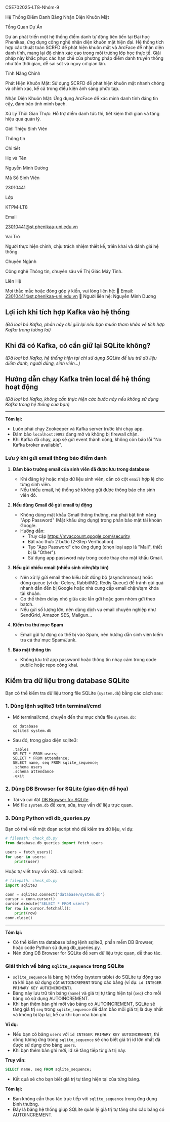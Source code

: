 CSE702025-LT8-Nhóm-9

Hệ Thống Điểm Danh Bằng Nhận Diện Khuôn Mặt

Tổng Quan Dự Án

Dự án phát triển một hệ thống điểm danh tự động tiên tiến tại Đại học Phenikaa, ứng dụng công nghệ nhận diện khuôn mặt hiện đại. Hệ thống tích hợp các thuật toán SCRFD để phát hiện khuôn mặt và ArcFace để nhận diện danh tính, mang lại độ chính xác cao trong môi trường lớp học thực tế. Giải pháp này khắc phục các hạn chế của phương pháp điểm danh truyền thống như tốn thời gian, dễ sai sót và nguy cơ gian lận.



Tính Năng Chính





Phát Hiện Khuôn Mặt: Sử dụng SCRFD để phát hiện khuôn mặt nhanh chóng và chính xác, kể cả trong điều kiện ánh sáng phức tạp.



Nhận Diện Khuôn Mặt: Ứng dụng ArcFace để xác minh danh tính đáng tin cậy, đảm bảo tính minh bạch.



Xử Lý Thời Gian Thực: Hỗ trợ điểm danh tức thì, tiết kiệm thời gian và tăng hiệu quả quản lý.



Giới Thiệu Sinh Viên







Thông tin



Chi tiết





Họ và Tên



Nguyễn Minh Dương





Mã Số Sinh Viên



23010441





Lớp



KTPM-LT8





Email



23010441@st.phenikaa-uni.edu.vn





Vai Trò



Người thực hiện chính, chịu trách nhiệm thiết kế, triển khai và đánh giá hệ thống.





Chuyên Ngành



Công nghệ Thông tin, chuyên sâu về Thị Giác Máy Tính.



Liên Hệ

Mọi thắc mắc hoặc đóng góp ý kiến, vui lòng liên hệ:
📧 Email: 23010441@st.phenikaa-uni.edu.vn
👤 Người liên hệ: Nguyễn Minh Dương

## Lợi ích khi tích hợp Kafka vào hệ thống

*(Đã loại bỏ Kafka, phần này chỉ giữ lại nếu bạn muốn tham khảo về tích hợp Kafka trong tương lai)*

## Khi đã có Kafka, có cần giữ lại SQLite không?

*(Đã loại bỏ Kafka, hệ thống hiện tại chỉ sử dụng SQLite để lưu trữ dữ liệu điểm danh, người dùng, sinh viên...)*

## Hướng dẫn chạy Kafka trên local để hệ thống hoạt động

*(Đã loại bỏ Kafka, không cần thực hiện các bước này nếu không sử dụng Kafka trong hệ thống của bạn)*

---

**Tóm lại:**  
- Luôn phải chạy Zookeeper và Kafka server trước khi chạy app.
- Đảm bảo `localhost:9092` đang mở và không bị firewall chặn.
- Khi Kafka đã chạy, app sẽ gửi event thành công, không còn báo lỗi "No Kafka broker available".

### Lưu ý khi gửi email thông báo điểm danh

1. **Đảm bảo trường email của sinh viên đã được lưu trong database**
   - Khi đăng ký hoặc nhập dữ liệu sinh viên, cần có cột `email` hợp lệ cho từng sinh viên.
   - Nếu thiếu email, hệ thống sẽ không gửi được thông báo cho sinh viên đó.

2. **Nếu dùng Gmail để gửi email tự động**
   - Không dùng mật khẩu Gmail thông thường, mà phải bật tính năng "App Password" (Mật khẩu ứng dụng) trong phần bảo mật tài khoản Google.
   - Hướng dẫn:  
     - Truy cập https://myaccount.google.com/security  
     - Bật xác thực 2 bước (2-Step Verification).
     - Tạo "App Password" cho ứng dụng (chọn loại app là "Mail", thiết bị là "Other").
     - Sử dụng app password này trong code thay cho mật khẩu Gmail.

3. **Nếu gửi nhiều email (nhiều sinh viên/lớp lớn)**
   - Nên xử lý gửi email theo kiểu bất đồng bộ (asynchronous) hoặc dùng queue (ví dụ: Celery, RabbitMQ, Redis Queue) để tránh gửi quá nhanh dẫn đến bị Google hoặc nhà cung cấp email chặn/tạm khóa tài khoản.
   - Có thể thêm delay nhỏ giữa các lần gửi hoặc gom nhóm gửi theo batch.
   - Nếu gửi số lượng lớn, nên dùng dịch vụ email chuyên nghiệp như SendGrid, Amazon SES, Mailgun...

4. **Kiểm tra thư mục Spam**
   - Email gửi tự động có thể bị vào Spam, nên hướng dẫn sinh viên kiểm tra cả thư mục Spam/Junk.

5. **Bảo mật thông tin**
   - Không lưu trữ app password hoặc thông tin nhạy cảm trong code public hoặc repo công khai.

## Kiểm tra dữ liệu trong database SQLite

Bạn có thể kiểm tra dữ liệu trong file SQLite (`system.db`) bằng các cách sau:

### 1. Dùng lệnh sqlite3 trên terminal/cmd

- Mở terminal/cmd, chuyển đến thư mục chứa file `system.db`:
  ```
  cd database
  sqlite3 system.db
  ```
- Sau đó, trong giao diện sqlite3:
  ```
  .tables
  SELECT * FROM users;
  SELECT * FROM attendance;
  SELECT name, seq FROM sqlite_sequence;
  .schema users
  .schema attendance
  .exit
  ```

### 2. Dùng DB Browser for SQLite (giao diện đồ họa)

- Tải và cài đặt [DB Browser for SQLite](https://sqlitebrowser.org/).
- Mở file `system.db` để xem, sửa, truy vấn dữ liệu trực quan.

### 3. Dùng Python với db_queries.py

Bạn có thể viết một đoạn script nhỏ để kiểm tra dữ liệu, ví dụ:

````python
# filepath: check_db.py
from database.db_queries import fetch_users

users = fetch_users()
for user in users:
    print(user)
````

Hoặc tự viết truy vấn SQL với sqlite3:

````python
# filepath: check_db.py
import sqlite3

conn = sqlite3.connect('database/system.db')
cursor = conn.cursor()
cursor.execute("SELECT * FROM users")
for row in cursor.fetchall():
    print(row)
conn.close()
````

---

**Tóm lại:**  
- Có thể kiểm tra database bằng lệnh sqlite3, phần mềm DB Browser, hoặc code Python sử dụng db_queries.py.
- Nên dùng DB Browser for SQLite để xem dữ liệu trực quan, dễ thao tác.

### Giải thích về bảng `sqlite_sequence` trong SQLite

- `sqlite_sequence` là bảng hệ thống (system table) do SQLite tự động tạo ra khi bạn sử dụng cột `AUTOINCREMENT` trong các bảng (ví dụ: `id INTEGER PRIMARY KEY AUTOINCREMENT`).
- Bảng này lưu trữ tên bảng (`name`) và giá trị tự tăng hiện tại (`seq`) cho mỗi bảng có sử dụng AUTOINCREMENT.
- Khi bạn thêm bản ghi mới vào bảng có AUTOINCREMENT, SQLite sẽ tăng giá trị `seq` trong `sqlite_sequence` để đảm bảo mỗi giá trị là duy nhất và không bị lặp lại, kể cả khi bạn xóa bản ghi.

**Ví dụ:**  
- Nếu bạn có bảng `users` với `id INTEGER PRIMARY KEY AUTOINCREMENT`, thì dòng tương ứng trong `sqlite_sequence` sẽ cho biết giá trị id lớn nhất đã được sử dụng cho bảng `users`.
- Khi bạn thêm bản ghi mới, id sẽ tăng tiếp từ giá trị này.

**Truy vấn:**  
```sql
SELECT name, seq FROM sqlite_sequence;
```
- Kết quả sẽ cho bạn biết giá trị tự tăng hiện tại của từng bảng.

**Tóm lại:**  
- Bạn không cần thao tác trực tiếp với `sqlite_sequence` trong ứng dụng bình thường.
- Đây là bảng hệ thống giúp SQLite quản lý giá trị tự tăng cho các bảng có AUTOINCREMENT.